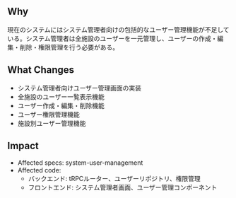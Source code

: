 ## Why

現在のシステムにはシステム管理者向けの包括的なユーザー管理機能が不足している。システム管理者は全施設のユーザーを一元管理し、ユーザーの作成・編集・削除・権限管理を行う必要がある。

## What Changes

- システム管理者向けユーザー管理画面の実装
- 全施設のユーザー一覧表示機能
- ユーザー作成・編集・削除機能
- ユーザー権限管理機能
- 施設別ユーザー管理機能

## Impact

- Affected specs: system-user-management
- Affected code:
  - バックエンド: tRPCルーター、ユーザーリポジトリ、権限管理
  - フロントエンド: システム管理者画面、ユーザー管理コンポーネント
